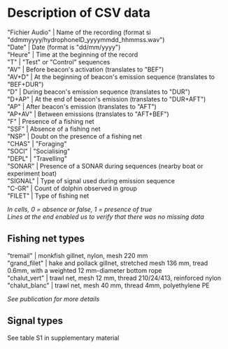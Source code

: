 # Description of CSV data

"Fichier Audio" 	|	Name of the recording (format si "ddmmyyyy/hydrophoneID_yyyymmdd_hhmmss.wav")  
"Date"				|	Date (format is "dd/mm/yyyy")  
"Heure"				|	Time at the beginning of the record  
"T"					|	"Test" or "Control" sequences  
"AV"				|	Before beacon's activation (translates to "BEF")  
"AV+D"				|	At the beginning of beacon's emission sequence (translates to "BEF+DUR")  
"D"					|	During beacon's emission sequence (translates to "DUR")  
"D+AP"				|	At the end of beacon's emission (translates to "DUR+AFT")  
"AP"				|	After beacon's emission (translates to "AFT")  
"AP+AV"				|	Between emissions (translates to "AFT+BEF")  
"F"					|	Presence of a fishing net  
"SSF"				|	Absence of a fishing net  
"NSP"				|	Doubt on the presence of a fishing net  
"CHAS"				|	"Foraging"  
"SOCI"				|	"Socialising"  
"DEPL"				|	"Travelling"  
"SONAR"				|	Presence of a SONAR during sequences (nearby boat or experiment boat)  
"SIGNAL"			|	Type of signal used during emission sequence  
"C-GR"				|	Count of dolphin observed in group  
"FILET"				|	Type of fishing net  

*In cells, 0 = absence or false, 1 = presence of true*  
*Lines at the end enabled us to verify that there was no missing data*  

## Fishing net types
"tremail"			|	monkfish gillnet, nylon, mesh 220 mm  
"grand_filet"		|	hake and pollack gillnet, stretched mesh 136 mm, tread 0.6mm, with a weighted 12 mm-diameter bottom rope  
"chalut_vert"		|	trawl net, mesh 12 mm, thread 210/24/413, reinforced nylon  
"chalut_blanc"		|	trawl net, mesh 40 mm, thread 4mm, polyethylene PE  

*See publication for more details*

## Signal types

See table S1 in supplementary material


